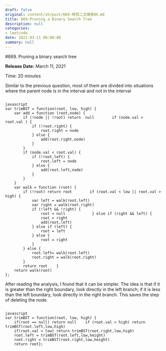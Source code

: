 ```yaml
---
draft: false
original: content/zh/post/669-修剪二叉搜索树.md
title: 669-Pruning a Binary Search Tree
description: null
categories:
- leetcode
date: 2021-03-11 00:00:00
summary: null
---
```


#669. Pruning a binary search tree

**Release Date:** March 11, 2021

Time: 20 minutes

Similar to the previous question, most of them are divided into situations where the parent node is in the interval and not in the interval

```

javascript
var trimBST = function(root, low, high) {
    var add = function (root,node) {
        if (!node || !root) return  null        if (node.val > root.val ) {
            if (!root.right) {
                root.right = node
            } else {
                add(root.right,node)
            }
        }
        if (node.val < root.val) {
            if (!root.left) {
                root.left = node
            } else {
                add(root.left,node)
            }
        }
    }
    var walk = function (root) {
        if (!root) return root        if (root.val < low || root.val > high) {
            var left = walk(root.left)
            var right = walk(root.right)
            if (!left && !right) {
                root = null            } else if (right && left) {
                root = right
                add(root,left)
            } else if (left) {
                root = left
            } else {
                root = right
            }
        } else {
            root.left= walk(root.left)
            root.right = walk(root.right)
        }
        return root    }
    return walk(root)
};
```

After reading the analysis, I found that it can be simpler. The idea is that if it is greater than the right boundary, look directly in the left branch; if it is less than the left boundary, look directly in the right branch. This saves the step of deleting the node.

```

javascript
var trimBST = function(root, low, high) {
    if(root == null) return null    if (root.val > high) return trimBST(root.left,low,high)
    if(root.val < low) return trimBST(root.right,low,high)
    root.left = trimBST(root.left,low,height)
    root.right = trimBST(root.right,low,height)
    return root};
```
